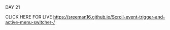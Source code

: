 DAY 21 

CLICK HERE FOR LIVE https://sreeman16.github.io/Scroll-event-trigger-and-active-menu-switcher-/
